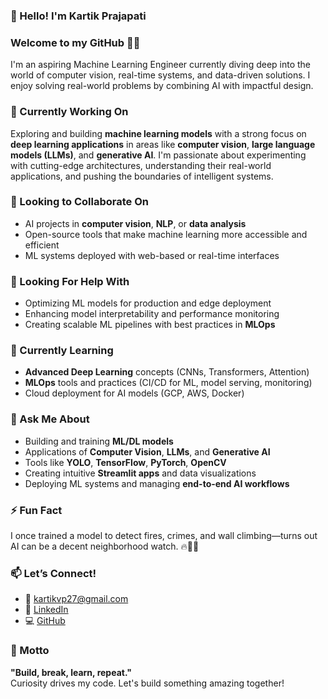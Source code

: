 ### 👋 Hello! I'm Kartik Prajapati

### Welcome to my GitHub 👨‍💻  
I'm an aspiring Machine Learning Engineer currently diving deep into the world of computer vision, real-time systems, and data-driven solutions. I enjoy solving real-world problems by combining AI with impactful design.

### 🔭 Currently Working On
Exploring and building **machine learning models** with a strong focus on **deep learning applications** in areas like **computer vision**, **large language models (LLMs)**, and **generative AI**. I'm passionate about experimenting with cutting-edge architectures, understanding their real-world applications, and pushing the boundaries of intelligent systems.

### 👯 Looking to Collaborate On
- AI projects in **computer vision**, **NLP**, or **data analysis**
- Open-source tools that make machine learning more accessible and efficient
- ML systems deployed with web-based or real-time interfaces

### 🤝 Looking For Help With
- Optimizing ML models for production and edge deployment  
- Enhancing model interpretability and performance monitoring  
- Creating scalable ML pipelines with best practices in **MLOps**

### 🌱 Currently Learning
- **Advanced Deep Learning** concepts (CNNs, Transformers, Attention)  
- **MLOps** tools and practices (CI/CD for ML, model serving, monitoring)  
- Cloud deployment for AI models (GCP, AWS, Docker)

### 💬 Ask Me About
- Building and training **ML/DL models**
- Applications of **Computer Vision**, **LLMs**, and **Generative AI**
- Tools like **YOLO**, **TensorFlow**, **PyTorch**, **OpenCV**
- Creating intuitive **Streamlit apps** and data visualizations
- Deploying ML systems and managing **end-to-end AI workflows**

### ⚡ Fun Fact
I once trained a model to detect fires, crimes, and wall climbing—turns out AI can be a decent neighborhood watch. 🔥👀🚓

### 📫 Let’s Connect!
- 📧 [kartikvp27@gmail.com](mailto:kartikvp27@gmail.com)  
- 🔗 [LinkedIn](https://www.linkedin.com/in/kit-rak)  
- 💻 [GitHub](https://github.com/kit-rak)

### 🧠 Motto
**"Build, break, learn, repeat."**  
Curiosity drives my code. Let's build something amazing together!

